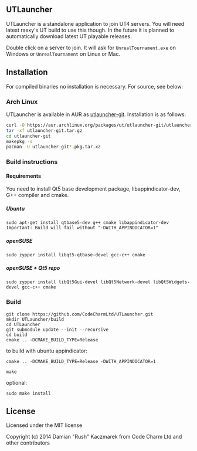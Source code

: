 ## UTLauncher

UTLauncher is a standalone application to join UT4 servers. You will need latest raxxy's UT build to use this though.
In the future it is planned to automatically download latest UT playable releases.

Double click on a server to join. It will ask for `UnrealTournament.exe` on Windows or `UnrealTournament` on Linux or Mac.

## Installation

For compiled binaries no installation is necessary. For source, see below:

### Arch Linux

UTLauncher is available in AUR as [utlauncher-git](https://aur.archlinux.org/packages/utlauncher-git/).  Installation is as follows:

```bash
curl -O https://aur.archlinux.org/packages/ut/utlauncher-git/utlauncher-git.tar.gz
tar -xf utlauncher-git.tar.gz
cd utlauncher-git
makepkg -s
pacman -U utlauncher-git*.pkg.tar.xz
```

### Build instructions

#### Requirements
You need to install Qt5 base development package, libappindicator-dev, G++ compiler and cmake.

##### Ubuntu
```
sudo apt-get install qtbase5-dev g++ cmake libappindicator-dev
Important: Build will fail without "-DWITH_APPINDICATOR=1"
```
##### openSUSE
`sudo zypper install libqt5-qtbase-devel gcc-c++ cmake`
##### openSUSE + Qt5 repo
`sudo zypper install libQt5Gui-devel libQt5Network-devel libQt5Widgets-devel gcc-c++ cmake`

### Build 
```
git clone https://github.com/CodeCharmLtd/UTLauncher.git
mkdir UTLauncher/build
cd UTLauncher
git submodule update --init --recursive
cd build
cmake .. -DCMAKE_BUILD_TYPE=Release
```
to build with ubuntu appindicator:
```
cmake .. -DCMAKE_BUILD_TYPE=Release -DWITH_APPINDICATOR=1
```

```
make
```
optional:
```
sudo make install
```

## License
Licensed under the MIT license

Copyright (c) 2014 Damian "Rush" Kaczmarek
from Code Charm Ltd
and other contributors

